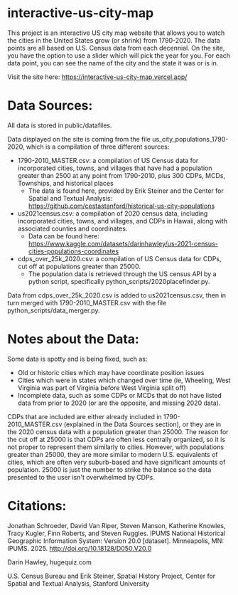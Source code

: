 # interactive-us-city-map

This project is an interactive US city map website that allows you to watch the cities in the United States grow (or shrink) from 1790-2020. The data points are all based on U.S. Census data from each decennial. On the site, you have the option to use a slider which will pick the year for you. For each data point, you can see the name of the city and the state it was or is in.  

Visit the site here: https://interactive-us-city-map.vercel.app/

# Data Sources:

All data is stored in public/datafiles. 

Data displayed on the site is coming from the file us_city_populations_1790-2020, which is a compilation of three different sources:
* 1790-2010_MASTER.csv: a compilation of US Census data for incorporated cities, towns, and villages that have had a population greater than 2500 at any point from 1790-2010, plus 300 CDPs, MCDs, Townships, and historical places
    * The data is found here, provided by Erik Steiner and the Center for Spatial and Textual Analysis: https://github.com/cestastanford/historical-us-city-populations
* us2021census.csv: a compilation of 2020 census data, including incorporated cities, towns, and villages, and CDPs in Hawaii, along with associated counties and coordinates.   
    * Data can be found here: https://www.kaggle.com/datasets/darinhawley/us-2021-census-cities-populations-coordinates
* cdps_over_25k_2020.csv: a compilation of US Census data for CDPs, cut off at populations greater than 25000.
    * The population data is retrieved through the US census API by a python script, specifically python_scripts/2020placefinder.py. 

Data from cdps_over_25k_2020.csv is added to us2021census.csv, then in turn merged with 1790-2010_MASTER.csv with the file python_scripts/data_merger.py. 

# Notes about the Data: 

Some data is spotty and is being fixed, such as:
* Old or historic cities which may have coordinate position issues 
* Cities which were in states which changed over time (ie, Wheeling, West Virginia was part of Virginia before West Virginia split off)
* Incomplete data, such as some CDPs or MCDs that do not have listed data from prior to 2020 (or are the opposite, and missing 2020 data). 

CDPs that are included are either already included in 1790-2010_MASTER.csv (explained in the Data Sources section), or they are in the 2020 census data with a population greater than 25000. 
The reason for the cut off at 25000 is that CDPs are often less centrally organized, so it is not proper to represent them similarly to cities. However, with populations greater than 25000, they are more similar to modern U.S. equivalents of cities, which are often very suburb-based and have significant amounts of population. 25000 is just the number to strike the balance so the data presented to the user isn't overwhelmed by CDPs.  

# Citations:

Jonathan Schroeder, David Van Riper, Steven Manson, Katherine Knowles, Tracy Kugler, Finn Roberts, and Steven Ruggles. IPUMS National Historical Geographic Information System: Version 20.0 [dataset]. Minneapolis, MN: IPUMS. 2025. http://doi.org/10.18128/D050.V20.0

Darin Hawley, hugequiz.com

U.S. Census Bureau and Erik Steiner, Spatial History Project, Center for Spatial and Textual Analysis, Stanford University